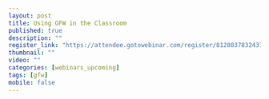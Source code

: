 ```yaml
---
layout: post
title: Using GFW in the Classroom
published: true
description: ""
register_link: "https://attendee.gotowebinar.com/register/8128037832437556226"
thumbnail: ""
video: ""
categories: [webinars_upcoming]
tags: [gfw]
mobile: false
---
```



<div id="desktopContent" class="content">
  <div class="video">
    <iframe width="560" height="315" src="" frameborder="0" allowfullscreen></iframe>
  </div>
</div>

<div id="mobileContent" class="content">
</div>
